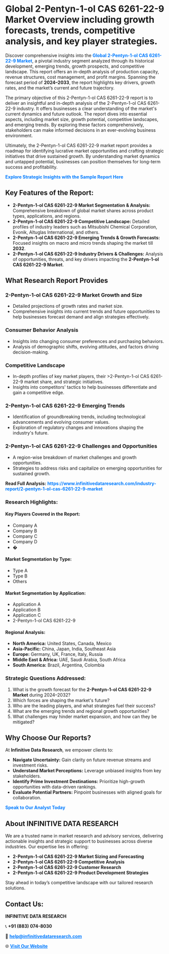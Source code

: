 <h1>Global 2-Pentyn-1-ol CAS 6261-22-9 Market Overview including growth forecasts, trends, competitive analysis, and key player strategies.</h1>
<p>
Discover comprehensive insights into the 
<a href="https://www.infinitivedataresearch.com/industry-report/2-pentyn-1-ol-cas-6261-22-9-market" rel="dofollow" style="color: #007BFF; text-decoration: none;"><strong>Global 2-Pentyn-1-ol CAS 6261-22-9 Market</strong></a>, a pivotal industry segment analyzed through its historical development, emerging trends, growth prospects, and competitive landscape. This report offers an in-depth analysis of production capacity, revenue structures, cost management, and profit margins. Spanning the forecast period of <strong>2024–2033</strong>, the report highlights key drivers, growth rates, and the market’s current and future trajectory.
</p>
<p>
The primary objective of this 2-Pentyn-1-ol CAS 6261-22-9 report is to deliver an insightful and in-depth analysis of the 2-Pentyn-1-ol CAS 6261-22-9 industry. It offers businesses a clear understanding of the market's current dynamics and future outlook. The report dives into essential aspects, including market size, growth potential, competitive landscapes, and emerging trends. By exploring these factors comprehensively, stakeholders can make informed decisions in an ever-evolving business environment.
</p>
<p>
Ultimately, the 2-Pentyn-1-ol CAS 6261-22-9 market report provides a roadmap for identifying lucrative market opportunities and crafting strategic initiatives that drive sustained growth. By understanding market dynamics and untapped potential, businesses can position themselves for long-term success and profitability.
</p>
<p>
<a href="https://www.infinitivedataresearch.com/request-sample/reportId=112643" style="color: #007BFF; text-decoration: none;"><strong>Explore Strategic Insights with the Sample Report Here</strong></a>
</p>

<h2>Key Features of the Report:</h2>
<ul>
<li><strong>2-Pentyn-1-ol CAS 6261-22-9 Market Segmentation & Analysis:</strong> Comprehensive breakdown of global market shares across product types, applications, and regions.</li>
<li><strong>2-Pentyn-1-ol CAS 6261-22-9 Competitive Landscape:</strong> Detailed profiles of industry leaders such as Mitsubishi Chemical Corporation, Evonik, Altuglas International, and others.</li>
<li><strong>2-Pentyn-1-ol CAS 6261-22-9 Emerging Trends & Growth Forecasts:</strong> Focused insights on macro and micro trends shaping the market till <strong>2032</strong>.</li>
<li><strong>2-Pentyn-1-ol CAS 6261-22-9 Industry Drivers & Challenges:</strong> Analysis of opportunities, threats, and key drivers impacting the <strong>2-Pentyn-1-ol CAS 6261-22-9 Market</strong>.</li>
</ul>

<h2>What Research Report Provides</h2>
<h3>2-Pentyn-1-ol CAS 6261-22-9 Market Growth and Size</h3>
<ul>
<li>Detailed projections of growth rates and market size.</li>
<li>Comprehensive insights into current trends and future opportunities to help businesses forecast demand and align strategies effectively.</li>
</ul>

<h3>Consumer Behavior Analysis</h3>
<ul>
<li>Insights into changing consumer preferences and purchasing behaviors.</li>
<li>Analysis of demographic shifts, evolving attitudes, and factors driving decision-making.</li>
</ul>

<h3>Competitive Landscape</h3>
<ul>
<li>In-depth profiles of key market players, their >2-Pentyn-1-ol CAS 6261-22-9 market share, and strategic initiatives.</li>
<li>Insights into competitors' tactics to help businesses differentiate and gain a competitive edge.</li>
</ul>

<h3>2-Pentyn-1-ol CAS 6261-22-9 Emerging Trends</h3>
<ul>
<li>Identification of groundbreaking trends, including technological advancements and evolving consumer values.</li>
<li>Exploration of regulatory changes and innovations shaping the industry's future.</li>
</ul>

<h3>2-Pentyn-1-ol CAS 6261-22-9 Challenges and Opportunities</h3>
<ul>
<li>A region-wise breakdown of market challenges and growth opportunities.</li>
<li>Strategies to address risks and capitalize on emerging opportunities for sustained growth.</li>
</ul>
<p><strong>Read Full Analysis:</strong> <a href="https://www.infinitivedataresearch.com/industry-report/2-pentyn-1-ol-cas-6261-22-9-market" rel="dofollow" style="color: #007BFF; text-decoration: none;"><strong>https://www.infinitivedataresearch.com/industry-report/2-pentyn-1-ol-cas-6261-22-9-market</strong></a></p>
<h3>Research Highlights:</h3>
<h4>Key Players Covered in the Report:</h4>
<ul><li>Company A</li><li>Company B</li><li>Company C</li><li>Company D</li><li>�</li></ul>
<h4>Market Segmentation by Type:</h4>
<ul><li>Type A</li><li>Type B</li><li>Others</li></ul>
<h4>Market Segmentation by Application:</h4>
<ul><li>Application A</li><li>Application B</li><li>Application C</li><li>2-Pentyn-1-ol CAS 6261-22-9</li></ul>

<h4>Regional Analysis:</h4>
<ul>
<li><strong>North America:</strong> United States, Canada, Mexico</li>
<li><strong>Asia-Pacific:</strong> China, Japan, India, Southeast Asia</li>
<li><strong>Europe:</strong> Germany, UK, France, Italy, Russia</li>
<li><strong>Middle East & Africa:</strong> UAE, Saudi Arabia, South Africa</li>
<li><strong>South America:</strong> Brazil, Argentina, Colombia</li>
</ul>

<h3>Strategic Questions Addressed:</h3>
<ol>
<li>What is the growth forecast for the <strong>2-Pentyn-1-ol CAS 6261-22-9 Market</strong> during 2024–2032?</li>
<li>Which forces are shaping the market's future?</li>
<li>Who are the leading players, and what strategies fuel their success?</li>
<li>What are the emerging trends and regional growth opportunities?</li>
<li>What challenges may hinder market expansion, and how can they be mitigated?</li>
</ol>

<h2>Why Choose Our Reports?</h2>
<p>At <strong>Infinitive Data Research</strong>, we empower clients to:</p>
<ul>
<li><strong>Navigate Uncertainty:</strong> Gain clarity on future revenue streams and investment risks.</li>
<li><strong>Understand Market Perceptions:</strong> Leverage unbiased insights from key stakeholders.</li>
<li><strong>Identify Prime Investment Destinations:</strong> Prioritize high-growth opportunities with data-driven rankings.</li>
<li><strong>Evaluate Potential Partners:</strong> Pinpoint businesses with aligned goals for collaboration.</li>
</ul>
<p><a href="https://www.infinitivedataresearch.com/industry-report/2-pentyn-1-ol-cas-6261-22-9-market" rel="dofollow" style="color: #007BFF; text-decoration: none;"><strong>Speak to Our Analyst Today</strong></a></p>

<h2>About INFINITIVE DATA RESEARCH</h2>
<p>We are a trusted name in market research and advisory services, delivering actionable insights and strategic support to businesses across diverse industries. Our expertise lies in offering:</p>
<ul>
<li><strong>2-Pentyn-1-ol CAS 6261-22-9 Market Sizing and Forecasting</strong></li>
<li><strong>2-Pentyn-1-ol CAS 6261-22-9 Competitive Analysis</strong></li>
<li><strong>2-Pentyn-1-ol CAS 6261-22-9 Customer Research</strong></li>
<li><strong>2-Pentyn-1-ol CAS 6261-22-9 Product Development Strategies</strong></li>
</ul>
<p>Stay ahead in today’s competitive landscape with our tailored research solutions.</p>

<h2>Contact Us:</h2>
<p><strong>INFINITIVE DATA RESEARCH</strong></p>
<p>📞 <strong>+91 (883) 074-8030</strong></p>
<p>📧 <strong><a href="mailto:help@infinitivedataresearch.com" style="color: #007BFF;">help@infinitivedataresearch.com</a></strong></p>
<p>🌐 <strong><a href="https://www.infinitivedataresearch.com" rel="dofollow" style="color: #007BFF;">Visit Our Website</a></strong></p>